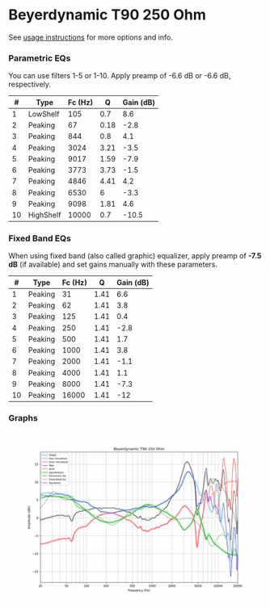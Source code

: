 # Beyerdynamic T90 250 Ohm
See [usage instructions](https://github.com/jaakkopasanen/AutoEq#usage) for more options and info.

### Parametric EQs
You can use filters 1-5 or 1-10. Apply preamp of -6.6 dB or -6.6 dB, respectively.

|   # | Type      |   Fc (Hz) |    Q |   Gain (dB) |
|-----|-----------|-----------|------|-------------|
|   1 | LowShelf  |       105 | 0.7  |         8.6 |
|   2 | Peaking   |        67 | 0.18 |        -2.8 |
|   3 | Peaking   |       844 | 0.8  |         4.1 |
|   4 | Peaking   |      3024 | 3.21 |        -3.5 |
|   5 | Peaking   |      9017 | 1.59 |        -7.9 |
|   6 | Peaking   |      3773 | 3.73 |        -1.5 |
|   7 | Peaking   |      4846 | 4.41 |         4.2 |
|   8 | Peaking   |      6530 | 6    |        -3.3 |
|   9 | Peaking   |      9098 | 1.81 |         4.6 |
|  10 | HighShelf |     10000 | 0.7  |       -10.5 |

### Fixed Band EQs
When using fixed band (also called graphic) equalizer, apply preamp of **-7.5 dB** (if available) and set gains manually with these parameters.

|   # | Type    |   Fc (Hz) |    Q |   Gain (dB) |
|-----|---------|-----------|------|-------------|
|   1 | Peaking |        31 | 1.41 |         6.6 |
|   2 | Peaking |        62 | 1.41 |         3.8 |
|   3 | Peaking |       125 | 1.41 |         0.4 |
|   4 | Peaking |       250 | 1.41 |        -2.8 |
|   5 | Peaking |       500 | 1.41 |         1.7 |
|   6 | Peaking |      1000 | 1.41 |         3.8 |
|   7 | Peaking |      2000 | 1.41 |        -1.1 |
|   8 | Peaking |      4000 | 1.41 |         1.1 |
|   9 | Peaking |      8000 | 1.41 |        -7.3 |
|  10 | Peaking |     16000 | 1.41 |       -12   |

### Graphs
![](./Beyerdynamic%20T90%20250%20Ohm.png)
